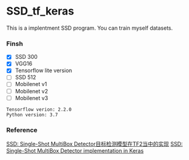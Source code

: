 # SSD_tf_keras

This is a implentment SSD program. You can train myself datasets.

### Finsh 
-[x] SSD 300
-[x] VGG16 
-[x] Tensorflow lite version
-[ ] SSD 512
-[ ] Mobilenet v1
-[ ] Mobilenet v2
-[ ] Mobilenet v3

```
Tensorflow verion: 2.2.0
Python version: 3.7
```

### Reference
[SSD: Single-Shot MultiBox Detector目标检测模型在TF2当中的实现](https://github.com/bubbliiiing/ssd-tf2/tree/67928f7e3b24a12ec0540ec09cc2b0f5406b5879)
[SSD: Single-Shot MultiBox Detector implementation in Keras](https://github.com/mattroos/ssd_tensorflow2)
